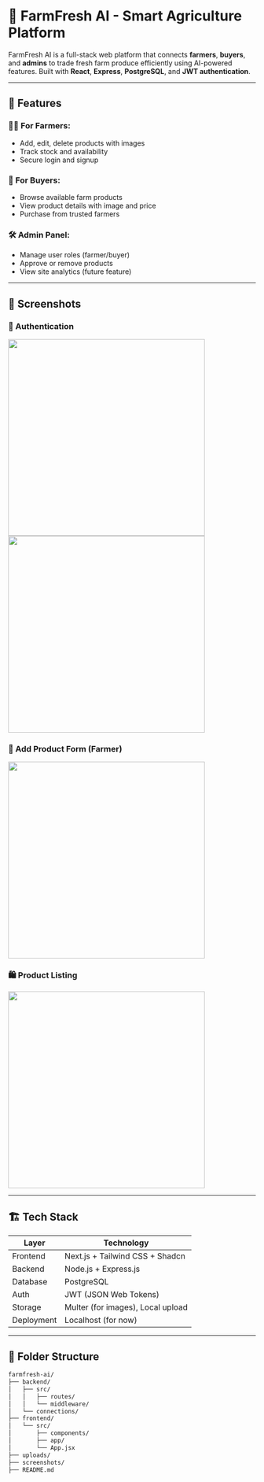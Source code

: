 # 🌾 FarmFresh AI - Smart Agriculture Platform

FarmFresh AI is a full-stack web platform that connects **farmers**, **buyers**, and **admins** to trade fresh farm produce efficiently using AI-powered features. Built with **React**, **Express**, **PostgreSQL**, and **JWT authentication**.

---

## 🚀 Features

### 👨‍🌾 For Farmers:
- Add, edit, delete products with images
- Track stock and availability
- Secure login and signup

### 🛒 For Buyers:
- Browse available farm products
- View product details with image and price
- Purchase from trusted farmers

### 🛠️ Admin Panel:
- Manage user roles (farmer/buyer)
- Approve or remove products
- View site analytics (future feature)

---

## 📸 Screenshots

### 🔐 Authentication
<img src="./screenshots/login-form.png" width="400" />
<img src="./screenshots/signup-form.png" width="400" />

### 🌽 Add Product Form (Farmer)
<img src="./screenshots/add-product-form.png" width="400" />

### 🛍️ Product Listing
<img src="./screenshots/product-listing.png" width="400" />

---

## 🏗️ Tech Stack

| Layer       | Technology                       |
|------------|-----------------------------------|
| Frontend   | Next.js + Tailwind CSS + Shadcn   |
| Backend    | Node.js + Express.js              |
| Database   | PostgreSQL                        |
| Auth       | JWT (JSON Web Tokens)             |
| Storage    | Multer (for images), Local upload |
| Deployment | Localhost (for now)               |

---

## 📁 Folder Structure

```bash
farmfresh-ai/
├── backend/
│   ├── src/
│   │   ├── routes/
│   │   └── middleware/
│   └── connections/
├── frontend/
│   └── src/
│       ├── components/
│       ├── app/
│       └── App.jsx
├── uploads/
├── screenshots/
├── README.md
